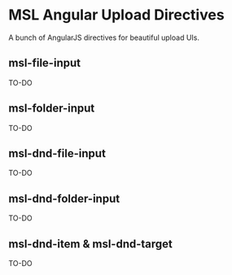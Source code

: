 # MSL Angular Upload Directives

A bunch of AngularJS directives for beautiful upload UIs.

## msl-file-input

TO-DO

## msl-folder-input

TO-DO

## msl-dnd-file-input

TO-DO

## msl-dnd-folder-input

TO-DO

## msl-dnd-item & msl-dnd-target

TO-DO